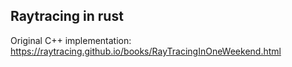 ## Raytracing in rust

Original C++ implementation:
https://raytracing.github.io/books/RayTracingInOneWeekend.html
